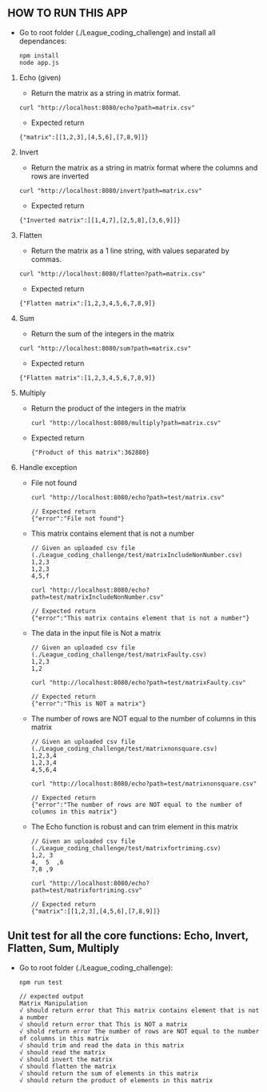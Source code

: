 ## HOW TO RUN THIS APP
- Go to root folder (./League_coding_challenge) and install all dependances:
    ```
    npm install
    node app.js
    ```

1. Echo (given)
    - Return the matrix as a string in matrix format.
    ```
    curl "http://localhost:8080/echo?path=matrix.csv"
    ``` 
    - Expected return
    ```
    {"matrix":[[1,2,3],[4,5,6],[7,8,9]]}
    ``` 
2. Invert
    - Return the matrix as a string in matrix format where the columns and rows are inverted
    ```
    curl "http://localhost:8080/invert?path=matrix.csv"
    ``` 
    - Expected return
    ```
    {"Inverted matrix":[[1,4,7],[2,5,8],[3,6,9]]}
    ``` 

3. Flatten
    - Return the matrix as a 1 line string, with values separated by commas.
    ```
    curl "http://localhost:8080/flatten?path=matrix.csv"
    ``` 
    - Expected return
    ```
    {"Flatten matrix":[1,2,3,4,5,6,7,8,9]}
    ``` 
4. Sum
    - Return the sum of the integers in the matrix
    ```
    curl "http://localhost:8080/sum?path=matrix.csv"
    ``` 
    - Expected return
    ```
    {"Flatten matrix":[1,2,3,4,5,6,7,8,9]}
    ``` 

5. Multiply
    - Return the product of the integers in the matrix
        ```
        curl "http://localhost:8080/multiply?path=matrix.csv"
        ``` 
    - Expected return
        ```
        {"Product of this matrix":362880}
        ``` 
6. Handle exception
    - File not found
        ```
        curl "http://localhost:8080/echo?path=test/matrix.csv"
        ``` 
        ```
        // Expected return
        {"error":"File not found"}
        ``` 
    - This matrix contains element that is not a number
        ```
        // Given an uploaded csv file (./League_coding_challenge/test/matrixIncludeNonNumber.csv)
        1,2,3
        1,2,3
        4,5,f
        ``` 
        ```
        curl "http://localhost:8080/echo?path=test/matrixIncludeNonNumber.csv"
        ``` 
        ```
        // Expected return
        {"error":"This matrix contains element that is not a number"}
        ``` 

    - The data in the input file is Not a matrix
        ```
        // Given an uploaded csv file (./League_coding_challenge/test/matrixFaulty.csv)
        1,2,3
        1,2
        ``` 
        ```
        curl "http://localhost:8080/echo?path=test/matrixFaulty.csv"
        ``` 
        ```
        // Expected return
        {"error":"This is NOT a matrix"}
        ```
    - The number of rows are NOT equal to the number of columns in this matrix
        ```
        // Given an uploaded csv file (./League_coding_challenge/test/matrixnonsquare.csv)
        1,2,3,4
        1,2,3,4
        4,5,6,4
        ``` 
        ```
        curl "http://localhost:8080/echo?path=test/matrixnonsquare.csv"
        ``` 
        ```
        // Expected return
        {"error":"The number of rows are NOT equal to the number of columns in this matrix"}
        ```
    - The Echo function is robust and can trim element in this matrix
        ```
        // Given an uploaded csv file (./League_coding_challenge/test/matrixfortriming.csv)
        1,2, 3  
        4,  5  ,6
        7,8 ,9
        ``` 
        ```
        curl "http://localhost:8080/echo?path=test/matrixfortriming.csv"
        ``` 
        ```
        // Expected return
        {"matrix":[[1,2,3],[4,5,6],[7,8,9]]}
        ```


## Unit test for all the core functions: Echo, Invert, Flatten, Sum, Multiply
- Go to root folder (./League_coding_challenge):
    ```
    npm run test
    ```
    ```
    // expected output
    Matrix Manipulation
    √ should return error that This matrix contains element that is not a number
    √ should return error that This is NOT a matrix
    √ shold return error The number of rows are NOT equal to the number of columns in this matrix
    √ should trim and read the data in this matrix
    √ should read the matrix
    √ should invert the matrix 
    √ should flatten the matrix
    √ should return the sum of elements in this matrix
    √ should return the product of elements in this matrix
    ```

